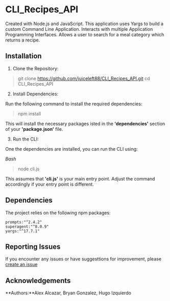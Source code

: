 # CLI_Recipes_API

Created with Node.js and JavaScript.
This application uses Yargs to build a custom Command Line Application.
Interacts with multiple Application Programming Interfaces.
Allows a user to search for a meal category which returns a recipe.

## Installation 

1. Clone the Repository:

> git clone https://github.com/juiceleft88/CLI_Recipes_API.git
cd CLI_Recipes_API

2. Install Dependencies:

Run the following command to install the required dependencies:

> npm install

This will install the necessary packages isted in the **'dependencies'** section of your **'package.json'** file.

3. Run the CLI:

One the dependencies are installed, you can run the CLI using:

*Bash*
> node cli.js

This assumes that **'cli.js'** is your main entry point. Adjust the command accordingly if your entry point is different.

## Dependencies 

The project relies on the following npm packages:

    prompts:"^2.4.2"
    superagent:"^8.0.9"
    yargs:"^17.7.1"

## Reporting Issues

If you encounter any issues or have suggesttions for improvement, please [create an issue](https://github.com/alexhalcazar/CLI_Recipes_API/issues)

## Acknowledgements

**Authors:**Alex Alcazar, Bryan Gonzalez, Hugo Izquierdo